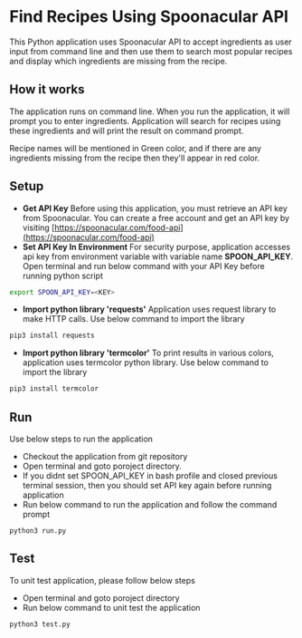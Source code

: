 # Find Recipes Using Spoonacular API

This Python application uses Spoonacular API to accept ingredients as user input from command line and then use them to search most popular recipes and display which ingredients are missing from the recipe.

## How it works
The application runs on command line. When you run the application, it will prompt you to enter ingredients. Application will search for recipes using these ingredients and will print the result on command prompt. 

Recipe names will be mentioned in Green color, and if there are any ingredients missing from the recipe then they'll appear in red color.


## Setup
* **Get API Key** Before using this application, you must retrieve an API key from Spoonacular. You can create a free account and get an API key by visiting [https://spoonacular.com/food-api](https://spoonacular.com/food-api)
* **Set API Key In Environment** For security purpose, application accesses api key from environment variable with variable name **SPOON_API_KEY**. Open terminal and run below command with your API Key before running python script
```bash
export SPOON_API_KEY=<KEY>
```

* **Import python library 'requests'** Application uses request library to make HTTP calls. Use below command to import the library
```bash
pip3 install requests
```

* **Import python library 'termcolor'** To print results in various colors, application uses termcolor python library. Use below command to import the library
```bash
pip3 install termcolor
```

## Run
Use below steps to run the application 
* Checkout the application from git repository
* Open terminal and goto poroject directory.
* If you didnt set SPOON_API_KEY in bash profile and closed previous terminal session, then you should set API key again before running application
* Run below command to run the application and follow the command prompt
```
python3 run.py
```

## Test
To unit test application, please follow below steps 
* Open terminal and goto poroject directory
* Run below command to unit test the application
```
python3 test.py
```
